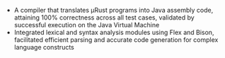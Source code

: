 -  A compiler that translates µRust programs into Java assembly code, attaining 100% correctness across all test cases, validated by successful execution on the Java Virtual Machine
-  Integrated lexical and syntax analysis modules using Flex and Bison, facilitated efficient parsing and accurate code generation for complex language constructs
